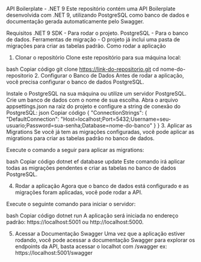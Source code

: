 API Boilerplate - .NET 9
Este repositório contém uma API Boilerplate desenvolvida com .NET 9, utilizando PostgreSQL como banco de dados e documentação gerada automaticamente pelo Swagger.

Requisitos
.NET 9 SDK - Para rodar o projeto.
PostgreSQL - Para o banco de dados.
Ferramentas de migração - O projeto já inclui uma pasta de migrações para criar as tabelas padrão.
Como rodar a aplicação
1. Clonar o repositório
Clone este repositório para sua máquina local:

bash
Copiar código
git clone https://link-do-repositorio.git
cd nome-do-repositorio
2. Configurar o Banco de Dados
Antes de rodar a aplicação, você precisa configurar o banco de dados PostgreSQL.

Instale o PostgreSQL na sua máquina ou utilize um servidor PostgreSQL.
Crie um banco de dados com o nome de sua escolha.
Abra o arquivo appsettings.json na raiz do projeto e configure a string de conexão do PostgreSQL:
json
Copiar código
{
  "ConnectionStrings": {
    "DefaultConnection": "Host=localhost;Port=5432;Username=seu-usuario;Password=sua-senha;Database=nome-do-banco"
  }
}
3. Aplicar as Migrations
Se você já tem as migrações configuradas, você pode aplicar as migrations para criar as tabelas padrão no banco de dados.

Execute o comando a seguir para aplicar as migrations:

bash
Copiar código
dotnet ef database update
Este comando irá aplicar todas as migrações pendentes e criar as tabelas no banco de dados PostgreSQL.

4. Rodar a aplicação
Agora que o banco de dados está configurado e as migrações foram aplicadas, você pode rodar a API.

Execute o seguinte comando para iniciar o servidor:

bash
Copiar código
dotnet run
A aplicação será iniciada no endereço padrão: https://localhost:5001 ou http://localhost:5000.

5. Acessar a Documentação Swagger
Uma vez que a aplicação estiver rodando, você pode acessar a documentação Swagger para explorar os endpoints da API, basta acessar o localhot com /swagger ex: https://localhost:5001/swagger
